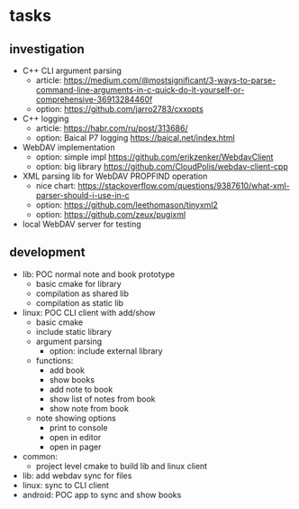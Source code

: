 # tasks

## investigation
+ C++ CLI argument parsing
    + article: https://medium.com/@mostsignificant/3-ways-to-parse-command-line-arguments-in-c-quick-do-it-yourself-or-comprehensive-36913284460f
    + option: https://github.com/jarro2783/cxxopts
+ C++ logging
    + article: https://habr.com/ru/post/313686/
    + option: Baical P7 logging https://baical.net/index.html
+ WebDAV implementation
    + option: simple impl https://github.com/erikzenker/WebdavClient
    + option: big library https://github.com/CloudPolis/webdav-client-cpp
+ XML parsing lib for WebDAV PROPFIND operation
    + nice chart: https://stackoverflow.com/questions/9387610/what-xml-parser-should-i-use-in-c
    + option: https://github.com/leethomason/tinyxml2
    + option: https://github.com/zeux/pugixml
+ local WebDAV server for testing

## development
+ lib: POC normal note and book prototype
    + basic cmake for library
    + compilation as shared lib
    + compilation as static lib
+ linux: POC CLI client with add/show
    + basic cmake
    + include static library
    + argument parsing
        - option: include external library
    + functions:
        - add book
        - show books
        - add note to book
        - show list of notes from book
        - show note from book
    + note showing options
        - print to console
        - open in editor
        - open in pager
+ common:
    + project level cmake to build lib and linux client
+ lib: add webdav sync for files
+ linux: sync to CLI client
+ android: POC app to sync and show books
